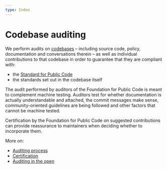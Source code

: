 ```yaml
---
type: Index
---
```


# Codebase auditing

We perform audits on [codebases](../../glossary/codebase-definition.md) – including source code, policy, documentation and conversations therein – as well as individual contributions to that codebase in order to guarantee that they are compliant with:

* the [Standard for Public Code](https://standard.publiccode.net/)
* the standards set out in the codebase itself

The audit performed by auditors of the Foundation for Public Code is meant to complement machine testing. Auditors test for whether documentation is actually understandable and attached, the commit messages make sense, community-oriented guidelines are being followed and other factors that cannot be machine tested.

Certification by the Foundation for Public Code on suggested contributions can provide reassurance to maintainers when deciding whether to incorporate them.

More on:

* [Auditing process](auditing-process.md)
* [Certification](certification.md)
* [Auditing in the open](open-audits.md)
